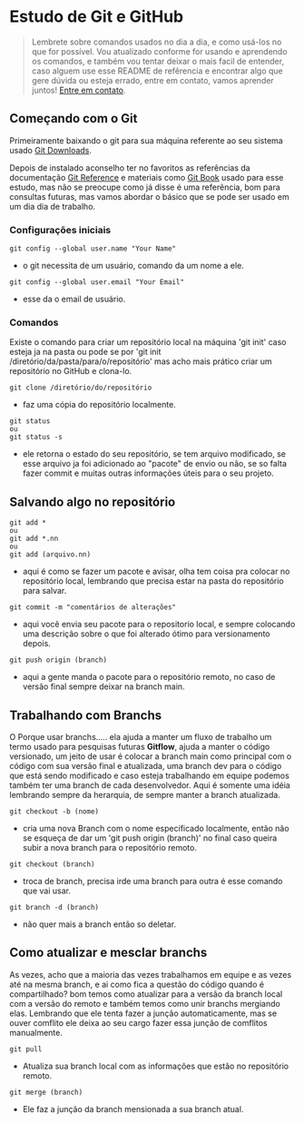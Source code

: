 # Estudo de Git e GitHub
> Lembrete sobre comandos usados no dia a dia, e como usá-los no que for possível. Vou atualizado conforme for usando e aprendendo os comandos, e também vou tentar deixar o mais facil de entender, caso alguem use esse README de refêrencia e encontrar algo que gere dúvida ou esteja errado, entre em contato, vamos aprender juntos! [Entre em contato](https://hgpbrito.github.io/curriculo/).

## Começando com o Git
Primeiramente baixando o git para sua máquina referente ao seu sistema usado [Git Downloads](https://git-scm.com/downloads).

Depois de instalado aconselho ter no favoritos as referências da documentação [Git Reference](https://git-scm.com/docs) e materiais como [Git Book](http://git-scm.com/book/pt-br/v2) usado para esse estudo, mas não se preocupe como já disse é uma referência, bom para consultas futuras, mas vamos abordar o básico que se pode ser usado em um dia dia de trabalho.

### Configurações iniciais
```
git config --global user.name "Your Name"
```
- o git necessita de um usuário, comando da um nome a ele.

```
git config --global user.email "Your Email"
```
- esse da o email de usuário.

### Comandos
Existe o comando para criar um repositório local na máquina 'git init' caso esteja ja na pasta ou pode se por 'git init /diretório/da/pasta/para/o/repositório' mas acho mais prático criar um repositório no GitHub e clona-lo.

```
git clone /diretório/do/repositório
```
- faz uma cópia do repositório localmente.

```
git status
ou
git status -s
```
- ele retorna o estado do seu repositório, se tem arquivo modificado, se esse arquivo ja foi adicionado ao "pacote" de envio ou não, se so falta fazer commit e muitas outras informações úteis para o seu projeto.

## Salvando algo no repositório
``` 
git add *
ou
git add *.nn
ou
git add (arquivo.nn) 
```
- aqui é como se fazer um pacote e avisar, olha tem coisa pra colocar no repositório local, lembrando que precisa estar na pasta do repositório para salvar.

```
git commit -m "comentários de alterações"
```
- aqui você envia seu pacote para o repositorio local, e sempre colocando uma descrição sobre o que foi alterado ótimo para versionamento depois.

```
git push origin (branch)
```
- aqui a gente manda o pacote para o repositório remoto, no caso de versão final sempre deixar na branch main.

## Trabalhando com Branchs
O Porque usar branchs..... ela ajuda a manter um fluxo de trabalho um termo usado para pesquisas futuras **Gitflow**, ajuda a manter o código versionado, um jeito de usar é colocar a branch main como principal com o código com sua versão final e atualizada, uma branch dev para o código que está sendo modificado e caso esteja trabalhando em equipe podemos também ter uma branch de cada desenvolvedor. Aqui é somente uma idéia lembrando sempre da herarquia, de sempre manter a branch atualizada.

```
git checkout -b (nome)
```
- cria uma nova Branch com o nome especificado localmente, então não se esqueça de dar um 'git push origin (branch)' no final caso queira subir a nova branch para o repositório remoto.

```
git checkout (branch)
```
- troca de branch, precisa irde uma branch para outra é esse comando que vai usar.

```
git branch -d (branch)
```
- não quer mais a branch então so deletar.

## Como atualizar e mesclar branchs
 As vezes, acho que a maioria das vezes trabalhamos em equipe e as vezes até na mesma branch, e ai como fica a questão do código quando é compartilhado? bom temos como atualizar para a versão da branch local com a versão do remoto e também temos como unir branchs mergiando elas. Lembrando que ele tenta fazer a junção automaticamente, mas se ouver comflito ele deixa ao seu cargo fazer essa junção de comflitos manualmente.

```
git pull
```
- Atualiza sua branch local com as informações que estão no repositório remoto.

```
git merge (branch)
```
- Ele faz a junção da branch mensionada a sua branch atual.